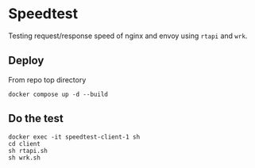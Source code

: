 # Speedtest

Testing request/response speed of nginx and envoy using `rtapi` and `wrk`.

## Deploy

From repo top directory

```
docker compose up -d --build
```

## Do the test

```
docker exec -it speedtest-client-1 sh
cd client
sh rtapi.sh
sh wrk.sh
```
